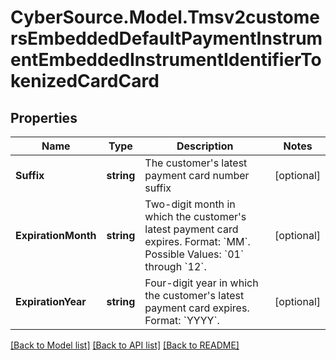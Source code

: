 # CyberSource.Model.Tmsv2customersEmbeddedDefaultPaymentInstrumentEmbeddedInstrumentIdentifierTokenizedCardCard
## Properties

Name | Type | Description | Notes
------------ | ------------- | ------------- | -------------
**Suffix** | **string** | The customer&#39;s latest payment card number suffix  | [optional] 
**ExpirationMonth** | **string** |  Two-digit month in which the customer&#39;s latest payment card expires.  Format: &#x60;MM&#x60;.  Possible Values: &#x60;01&#x60; through &#x60;12&#x60;.  | [optional] 
**ExpirationYear** | **string** | Four-digit year in which the customer&#39;s latest payment card expires.  Format: &#x60;YYYY&#x60;.  | [optional] 

[[Back to Model list]](../README.md#documentation-for-models) [[Back to API list]](../README.md#documentation-for-api-endpoints) [[Back to README]](../README.md)

